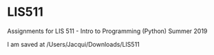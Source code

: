 # LIS511
Assignments for LIS 511 - Intro to Programming (Python) Summer 2019

I am saved at /Users/Jacqui/Downloads/LIS511